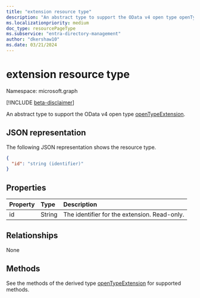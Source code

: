 ```yaml
---
title: "extension resource type"
description: "An abstract type to support the OData v4 open type openTypeExtension."
ms.localizationpriority: medium
doc_type: resourcePageType
ms.subservice: "entra-directory-management"
author: "dkershaw10"
ms.date: 03/21/2024
---
```


# extension resource type

Namespace: microsoft.graph

[!INCLUDE [beta-disclaimer](../../includes/beta-disclaimer.md)]

An abstract type to support the OData v4 open type [openTypeExtension](opentypeextension.md).

## JSON representation

The following JSON representation shows the resource type.

<!-- {
  "blockType": "resource",
  "optionalProperties": [

  ],
  "@odata.type": "microsoft.graph.extension"
}-->

```json
{
  "id": "string (identifier)"
}

```
## Properties
| Property       | Type    |Description|
|:---------------|:--------|:----------|
|id|String| The identifier for the extension. Read-only.|

## Relationships
None


## Methods

See the methods of the derived type [openTypeExtension](opentypeextension.md) for supported methods.


<!-- uuid: 8fcb5dbc-d5aa-4681-8e31-b001d5168d79
2015-10-25 14:57:30 UTC -->
<!--
{
  "type": "#page.annotation",
  "description": "extension resource",
  "keywords": "",
  "section": "documentation",
  "tocPath": "",
  "suppressions": []
}
-->


